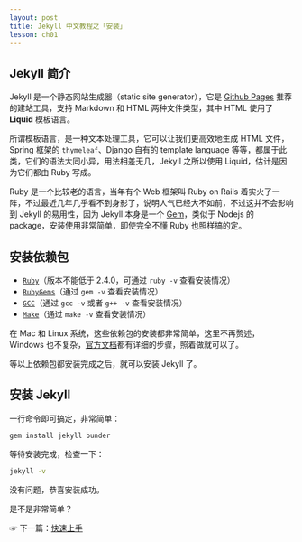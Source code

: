 ```yaml
---
layout: post
title: Jekyll 中文教程之「安装」
lesson: ch01
---
```


## Jekyll 简介
Jekyll 是一个静态网站生成器（static site generator），它是 [Github Pages](https://docs.github.com/en/pages/setting-up-a-github-pages-site-with-jekyll) 推荐的建站工具，支持 Markdown 和 HTML 两种文件类型，其中 HTML 使用了 **Liquid** 模板语言。

所谓模板语言，是一种文本处理工具，它可以让我们更高效地生成 HTML 文件，Spring 框架的 `thymeleaf`、Django 自有的 template language 等等，都属于此类，它们的语法大同小异，用法相差无几，Jekyll 之所以使用 Liquid，估计是因为它们都由 Ruby 写成。

Ruby 是一个比较老的语言，当年有个 Web 框架叫 Ruby on Rails 着实火了一阵，不过最近几年几乎看不到身影了，说明人气已经大不如前，不过这并不会影响到 Jekyll 的易用性，因为 Jekyll 本身是一个 [Gem](https://rubygems.org/gems/jekyll)，类似于 Nodejs 的 package，安装使用非常简单，即使完全不懂 Ruby 也照样搞的定。

## 安装依赖包

- [`Ruby`](https://www.ruby-lang.org/en/downloads/)（版本不能低于 2.4.0，可通过 `ruby -v` 查看安装情况）
- [`RubyGems`](https://rubygems.org/pages/download)（通过 `gem -v` 查看安装情况）
- [`GCC`](https://gcc.gnu.org/install/)（通过 `gcc -v` 或者 `g++ -v` 查看安装情况）
- [`Make`](https://www.gnu.org/software/make/)（通过 `make -v` 查看安装情况）

在 Mac 和 Linux 系统，这些依赖包的安装都非常简单，这里不再赘述，Windows 也不复杂，[官方文档](https://jekyllrb.com/docs/installation/#requirements)都有详细的步骤，照着做就可以了。

等以上依赖包都安装完成之后，就可以安装 Jekyll 了。

## 安装 Jekyll

一行命令即可搞定，非常简单：

```bash
gem install jekyll bunder
```

等待安装完成，检查一下：

```bash
jekyll -v
```

没有问题，恭喜安装成功。

是不是非常简单？

☞ 下一篇：[快速上手](/jekyll/getting-started)
